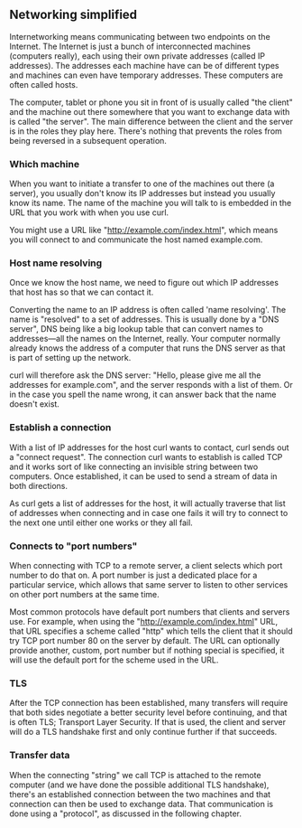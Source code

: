 ## Networking simplified

Internetworking means communicating between two endpoints on the Internet. The
Internet is just a bunch of interconnected machines (computers really), each
using their own private addresses (called IP addresses). The addresses each
machine have can be of different types and machines can even have temporary
addresses. These computers are often called hosts.

The computer, tablet or phone you sit in front of is usually called "the
client" and the machine out there somewhere that you want to exchange data
with is called "the server". The main difference between the client and the
server is in the roles they play here. There's nothing that prevents the roles
from being reversed in a subsequent operation.

### Which machine

When you want to initiate a transfer to one of the machines out there (a
server), you usually don't know its IP addresses but instead you usually
know its name. The name of the machine you will talk to is embedded in the URL
that you work with when you use curl.

You might use a URL like "http://example.com/index.html", which means you will
connect to and communicate the host named example.com.

### Host name resolving

Once we know the host name, we need to figure out which IP addresses that host
has so that we can contact it.

Converting the name to an IP address is often called 'name resolving'. The name
is "resolved" to a set of addresses. This is usually done by a "DNS
server", DNS being like a big lookup table that can convert names to
addresses—all the names on the Internet, really. Your computer normally
already knows the address of a computer that runs the DNS server as that is
part of setting up the network.

curl will therefore ask the DNS server: "Hello, please give me all the
addresses for example.com", and the server responds with a list of them. Or in
the case you spell the name wrong, it can answer back that the name doesn't
exist.

### Establish a connection

With a list of IP addresses for the host curl wants to contact, curl sends out
a "connect request". The connection curl wants to establish is called TCP and
it works sort of like connecting an invisible string between two
computers. Once established, it can be used to send a stream of data in both
directions.

As curl gets a list of addresses for the host, it will actually traverse that
list of addresses when connecting and in case one fails it will try to connect
to the next one until either one works or they all fail.

### Connects to "port numbers"

When connecting with TCP to a remote server, a client selects which port
number to do that on. A port number is just a dedicated place for a
particular service, which allows that same server to listen to other services on
other port numbers at the same time.

Most common protocols have default port numbers that clients and servers
use. For example, when using the "http://example.com/index.html" URL, that URL
specifies a scheme called "http" which tells the client that it should try TCP
port number 80 on the server by default. The URL can optionally provide
another, custom, port number but if nothing special is specified, it will use the
default port for the scheme used in the URL.

### TLS

After the TCP connection has been established, many transfers will require
that both sides negotiate a better security level before continuing, and that
is often TLS; Transport Layer Security. If that is used, the client and server
will do a TLS handshake first and only continue further if that succeeds.

### Transfer data

When the connecting "string" we call TCP is attached to the remote computer
(and we have done the possible additional TLS handshake), there's an
established connection between the two machines and that connection can then
be used to exchange data. That communication is done using a "protocol", as
discussed in the following chapter.
